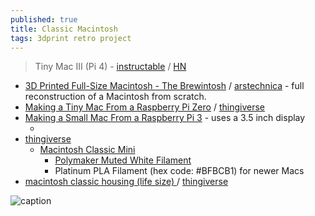 ```yaml
---
published: true
title: Classic Macintosh
tags: 3dprint retro project
---
```

> Tiny Mac III (Pi 4) - [instructable](https://www.instructables.com/Tiny-Mac-II-Pi-Zero-2-and-Tiny-Mac-III-Pi-4-With-A/) / [HN](https://news.ycombinator.com/item?id=36289682)

- [3D Printed Full-Size Macintosh - The Brewintosh](https://www.youtube.com/watch?v=7N9oz4Ylzm4&list=PLh9akXp2EH2CBLVl-UZKirYpzl8suuAYc&index=1) / [arstechnica](https://arstechnica.com/gadgets/2024/03/3d-printed-mac-replica-is-a-maker-masterwork-inside-an-entirely-accurate-shell/) - full reconstruction of a  Macintosh from scratch.
- [Making a Tiny Mac From a Raspberry Pi Zero](https://www.instructables.com/Making-a-Tiny-Mac-From-a-Raspberry-Pi-Zero/) / [thingiverse](https://www.thingiverse.com/thing:4887100)
- [Making a Small Mac From a Raspberry Pi 3](https://www.instructables.com/Making-a-Small-Mac-From-a-Raspberry-3/) - uses a 3.5 inch display
	- []()
- [thingiverse](https://www.thingiverse.com/yd007/collections/38664602/things)
	- [Macintosh Classic Mini](https://www.thingiverse.com/thing:5980485)
    	- [Polymaker Muted White Filament](https://www.amazon.com/dp/B09TR8N5T2?ref_=cm_sw_r_apin_dp_DMVE72X7YWNSX8ZFFE8K) 
        - Platinum PLA Filament (hex code: #BFBCB1) for newer Macs
 - [macintosh classic housing (life size) ](https://cults3d.com/en/3d-model/gadget/macintosh-classic-housing-life-size) / [thingiverse](https://www.thingiverse.com/thing:4424878)
        

![caption](https://external-content.duckduckgo.com/iu/?u=https%3A%2F%2Fstatic.turbosquid.com%2FPreview%2F2015%2F07%2F31__04_41_00%2FAppleMacintoshClassicIIDesktopComputer3dmodel06.jpg8185c1c2-706d-4092-be88-b0e535ae11fdLarge.jpg&f=1&nofb=1&ipt=c1c61e722eb596229a829108ec4b0b594c0a996542bfb8b601b885dc6477dec6&ipo=images)
